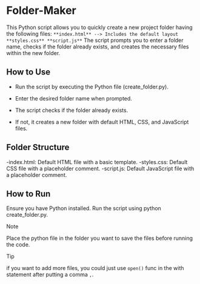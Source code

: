 # Folder-Maker

This Python script allows you to quickly create a new project folder having the following files:
`
**index.html** --> Includes the default layout
**styles.css**
**script.js**
`
The script prompts you to enter a folder name, checks if the folder already exists, and creates the necessary files within the new folder.

## How to Use
- Run the script by executing the Python file (create_folder.py).
* Enter the desired folder name when prompted.
+ The script checks if the folder already exists.
- If not, it creates a new folder with default HTML, CSS, and JavaScript files.

## Folder Structure
  -index.html: Default HTML file with a basic template.
  -styles.css: Default CSS file with a placeholder comment.
  -script.js: Default JavaScript file with a placeholder comment.

## How to Run
Ensure you have Python installed.
Run the script using python create_folder.py.

> [!NOTE]
> Place the python file in the folder you want to save the files before running the code.

> [!TIP]
> if you want to add more files, you could just use `open()` func in the with statement after putting a comma `,`.
